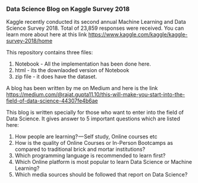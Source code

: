 ### Data Science Blog on Kaggle Survey 2018 ###

Kaggle recently conducted its second annual Machine Learning and Data Science Survey 2018. Total of 23,859 responses were received. 
You can learn more about here at this link https://www.kaggle.com/kaggle/kaggle-survey-2018/home

This repository contains three files:
1. Notebook - All the implementation has been done here.
2. html - its the downlaoded version of Notebook
3. zip file - it does have the dataset.

A blog has been written by me on Medium and here is the link https://medium.com/@rajat.gupta11.10/this-will-make-you-start-into-the-field-of-data-science-44307fe4b6ae

This blog is written specially for those who want to enter into the field of Data Science. It gives answer to 5 important questions which are listed here:
1. How people are learning? — Self study, Online courses etc
2. How is the quality of Online Courses or In-Person Bootcamps as compared to traditional brick and mortar institutions?
3. Which programming language is recommended to learn first?
4. Which Online platform is most popular to learn Data Science or Machine Learning?
5. Which media sources should be followed that report on Data Science?

